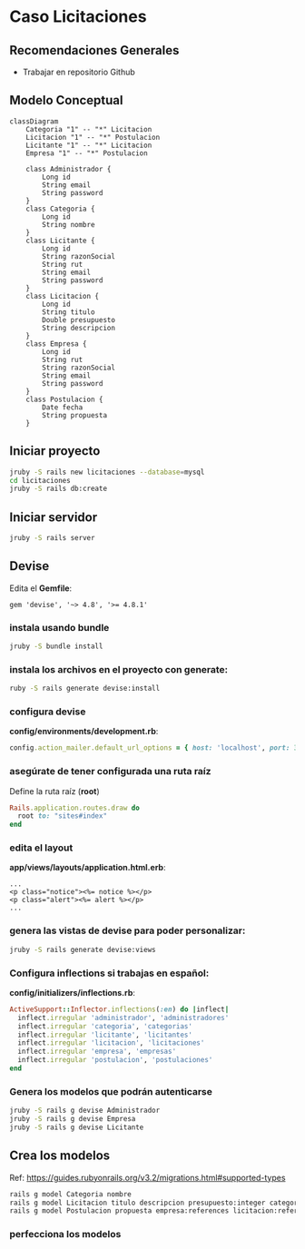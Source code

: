 # Caso Licitaciones

## Recomendaciones Generales 

- Trabajar en repositorio Github 

## Modelo Conceptual

```mermaid
classDiagram
    Categoria "1" -- "*" Licitacion
    Licitacion "1" -- "*" Postulacion
    Licitante "1" -- "*" Licitacion 
    Empresa "1" -- "*" Postulacion

    class Administrador {
        Long id 
        String email 
        String password 
    }
    class Categoria {
        Long id 
        String nombre 
    }
    class Licitante {
        Long id 
        String razonSocial
        String rut 
        String email 
        String password
    }
    class Licitacion {
        Long id 
        String titulo 
        Double presupuesto 
        String descripcion 
    }
    class Empresa {
        Long id 
        String rut 
        String razonSocial 
        String email 
        String password 
    }
    class Postulacion {
        Date fecha 
        String propuesta 
    }  
```

## Iniciar proyecto 

```bash
jruby -S rails new licitaciones --database=mysql 
cd licitaciones 
jruby -S rails db:create 
```

## Iniciar servidor 

```bash
jruby -S rails server 
```

## Devise 

Edita el **Gemfile**:
``` 
gem 'devise', '~> 4.8', '>= 4.8.1'
```

### instala usando **bundle**
```bash
jruby -S bundle install 
```

### instala los archivos en el proyecto con **generate**:
```bash
ruby -S rails generate devise:install
```

### configura devise

**config/environments/development.rb**:
```ruby
config.action_mailer.default_url_options = { host: 'localhost', port: 3000 }
```

### asegúrate de tener configurada una ruta raíz

Define la ruta raíz (**root**)
```ruby
Rails.application.routes.draw do
  root to: "sites#index"
end
```

### edita el layout 

**app/views/layouts/application.html.erb**:
```erb
...
<p class="notice"><%= notice %></p>
<p class="alert"><%= alert %></p>
...
```

### genera las vistas de **devise** para poder personalizar:

```bash
jruby -S rails generate devise:views
```

### Configura inflections si trabajas en **español**:

**config/initializers/inflections.rb**:
```ruby
ActiveSupport::Inflector.inflections(:en) do |inflect|
  inflect.irregular 'administrador', 'administradores'
  inflect.irregular 'categoria', 'categorias'
  inflect.irregular 'licitante', 'licitantes'
  inflect.irregular 'licitacion', 'licitaciones'
  inflect.irregular 'empresa', 'empresas'
  inflect.irregular 'postulacion', 'postulaciones'
end
```

### Genera los modelos que podrán autenticarse

```bash
jruby -S rails g devise Administrador 
jruby -S rails g devise Empresa 
jruby -S rails g devise Licitante  
```


## Crea los modelos 

Ref: https://guides.rubyonrails.org/v3.2/migrations.html#supported-types

```bash
rails g model Categoria nombre
rails g model Licitacion titulo descripcion presupuesto:integer categoria:references licitante:references
rails g model Postulacion propuesta empresa:references licitacion:references 
```

### perfecciona los modelos 

```ruby

```